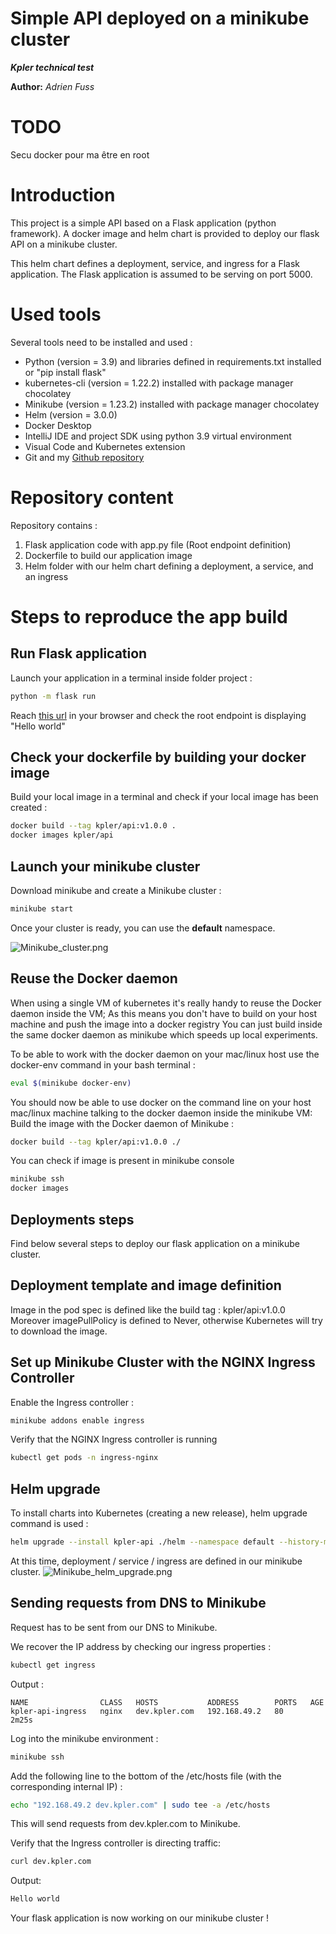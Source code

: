 Simple API deployed on a minikube cluster
==============

***Kpler technical test***

**Author:** *Adrien Fuss*

# TODO
Secu docker pour ma être en root


# Introduction
This project is a simple API based on a Flask application (python framework). 
A docker image and helm chart is provided to deploy our flask API on a minikube cluster.

This helm chart defines a deployment, service, and ingress for a Flask application.
The Flask application is assumed to be serving on port 5000.

# Used tools
Several tools need to be installed and used :
- Python (version = 3.9) and libraries defined in requirements.txt installed or "pip install flask"
- kubernetes-cli (version = 1.22.2) installed with package manager chocolatey
- Minikube (version = 1.23.2) installed with package manager chocolatey
- Helm (version = 3.0.0)
- Docker Desktop
- IntelliJ IDE and project SDK using python 3.9 virtual environment
- Visual Code and Kubernetes extension
- Git and my [Github repository](https://github.com/adrien7466/kpler.git)  

# Repository content
Repository contains :
1. Flask application code with app.py file (Root endpoint definition)
2. Dockerfile to build our application image
3. Helm folder with our helm chart defining a deployment, a service, and an ingress

# Steps to reproduce the app build

## Run Flask application
Launch your application in a terminal inside folder project :
```bash
python -m flask run
```
Reach [this url](http://localhost:5000/) in your browser and check the root endpoint is displaying "Hello world"


## Check your dockerfile by building your docker image
Build your local image in a terminal and check if your local image has been created :
```bash
docker build --tag kpler/api:v1.0.0 .
docker images kpler/api
```

## Launch your minikube cluster
Download minikube and create a Minikube cluster :
```bash
minikube start
```

Once your cluster is ready, you can use the **default** namespace. 

![Minikube_cluster.png](pictures/Minikube_cluster.png)

## Reuse the Docker daemon
When using a single VM of kubernetes it's really handy to reuse the Docker daemon inside the VM;
As this means you don't have to build on your host machine and push the image into a docker registry
You can just build inside the same docker daemon as minikube which speeds up local experiments.

To be able to work with the docker daemon on your mac/linux host use the docker-env command in your bash terminal :
```bash
eval $(minikube docker-env)
```
You should now be able to use docker on the command line on your host mac/linux machine talking to the docker daemon inside the minikube VM:
Build the image with the Docker daemon of Minikube : 
```bash
docker build --tag kpler/api:v1.0.0 ./
```

You can check if image is present in minikube console
```bash
minikube ssh
docker images
```


## Deployments steps
Find below several steps to deploy our flask application on a minikube cluster.   

## Deployment template and image definition
Image in the pod spec is defined like the build tag : kpler/api:v1.0.0 
Moreover imagePullPolicy is defined to Never, otherwise Kubernetes will try to download the image.

## Set up Minikube Cluster with the NGINX Ingress Controller
Enable the Ingress controller :
```bash
minikube addons enable ingress
```

Verify that the NGINX Ingress controller is running
```bash
kubectl get pods -n ingress-nginx
```

## Helm upgrade
To install charts into Kubernetes (creating a new release), helm upgrade command is used :
```bash
helm upgrade --install kpler-api ./helm --namespace default --history-max 1
```
At this time, deployment / service / ingress are defined in our minikube cluster.
![Minikube_helm_upgrade.png](pictures/Minikube_helm_upgrade.png)

## Sending requests from DNS to Minikube
Request has to be sent from our DNS to Minikube. 

We recover the IP address by checking our ingress properties :
```bash
kubectl get ingress
```

Output :
```
NAME                CLASS   HOSTS           ADDRESS        PORTS   AGE
kpler-api-ingress   nginx   dev.kpler.com   192.168.49.2   80      2m25s
```

Log into the minikube environment :
```bash
minikube ssh
```

Add the following line to the bottom of the /etc/hosts file (with the corresponding internal IP) :
```bash
echo "192.168.49.2 dev.kpler.com" | sudo tee -a /etc/hosts
```
This will send requests from dev.kpler.com to Minikube.

Verify that the Ingress controller is directing traffic:
```bash
curl dev.kpler.com
```
Output:
```bash
Hello world
```

Your flask application is now working on our minikube cluster !


